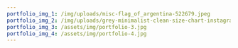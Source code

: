 ```yaml
---
portfolio_img_1: /img/uploads/misc-flag_of_argentina-522679.jpeg
portfolio_img_2: /img/uploads/grey-minimalist-clean-size-chart-instagram-post.png
portfolio_img_3: /assets/img/portfolio-3.jpg
portfolio_img_4: /assets/img/portfolio-4.jpg
---
```

